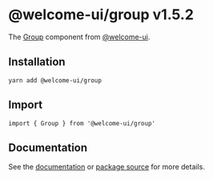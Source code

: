 # @welcome-ui/group v1.5.2

The [Group](http://welcome-ui.com/components/group) component from [@welcome-ui](http://welcome-ui.com).

## Installation

    yarn add @welcome-ui/group

## Import

    import { Group } from '@welcome-ui/group'

## Documentation

See the [documentation](http://welcome-ui.com/components/group) or [package source](https://github.com/WTTJ/welcome-ui/tree/v1.5.2/packages/Group) for more details.
